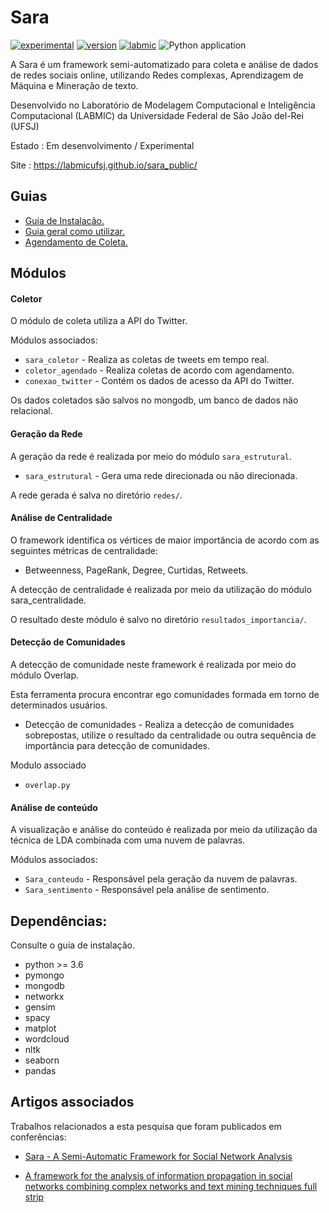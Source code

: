 # Sara
[![experimental](https://img.shields.io/badge/stability-experimental-red)](https://github.com/LabmicUFSJ/sara_public/) [![version](https://img.shields.io/badge/version-0.2-blue)](https://github.com/LabmicUFSJ/sara_public/blob/master/CHANGELOG.md) [![labmic](https://img.shields.io/badge/UFSJ-Labmic-lightgrey)](https://ufsj.edu.br/)
![Python application](https://github.com/LabmicUFSJ/sara_public/workflows/Python%20application/badge.svg)





A Sara é um framework semi-automatizado para coleta e análise de dados de redes sociais online, utilizando Redes complexas, Aprendizagem de Máquina e Mineração de texto.

Desenvolvido no Laboratório de Modelagem Computacional e Inteligência Computacional (LABMIC) da Universidade Federal de São João del-Rei (UFSJ)

Estado : Em desenvolvimento / Experimental

Site : https://labmicufsj.github.io/sara_public/



## Guias

- [Guia de Instalacão.](sara/Guias/Guia_instalacao.md)
- [Guia geral como utilizar.](sara/Guias/Guia_execucao.md)
- [Agendamento de Coleta.](sara/Guias/Guia_agendamento.md)

Módulos
-------

#### Coletor

O módulo de coleta utiliza a API do Twitter.

Módulos associados:
* `sara_coletor` - Realiza as coletas de tweets em tempo real.
* `coletor_agendado` - Realiza coletas de acordo com agendamento.
* `conexao_twitter` - Contém os dados de acesso da API do Twitter.

Os dados coletados são salvos no mongodb, um banco de dados não relacional.

#### Geração da Rede

A geração da rede é realizada por meio do módulo `sara_estrutural`.

* `sara_estrutural` - Gera uma rede direcionada ou não direcionada.

A rede gerada é salva no diretório `redes/`.

#### Análise de Centralidade

O framework identifica os vértices de maior importância de acordo com as seguintes métricas de centralidade:
- Betweenness, PageRank, Degree, Curtidas, Retweets.

A detecção de centralidade é realizada por meio da utilização do módulo sara_centralidade.

O resultado deste módulo é salvo no diretório `resultados_importancia/`.

#### Detecção de Comunidades

A detecção de comunidade neste framework é realizada por meio do módulo Overlap.

Esta ferramenta procura encontrar ego comunidades formada em torno de determinados usuários.

- Detecção de comunidades - Realiza a detecção de comunidades sobrepostas, utilize o resultado da centralidade ou outra sequência de importância para detecção de comunidades.

Modulo associado

- `overlap.py`

#### Análise de conteúdo

A visualização e análise do conteúdo é realizada por meio da utilização da técnica de LDA combinada com uma nuvem de palavras.

Módulos associados:

* `Sara_conteudo` - Responsável pela geração da nuvem de palavras.
* `Sara_sentimento` - Responsável pela análise de sentimento.


## Dependências:

Consulte o guia de instalação.
- python >= 3.6
- pymongo
- mongodb
- networkx
- gensim
- spacy
- matplot
- wordcloud
- nltk
- seaborn
- pandas

## Artigos associados

Trabalhos relacionados a esta pesquisa que foram publicados em conferências:

- [Sara - A Semi-Automatic Framework for Social Network Analysis](https://sol.sbc.org.br/index.php/webmedia_estendido/article/view/8137/8012)

- [A framework for the analysis of information propagation in social networks combining complex networks and text mining techniques full strip](https://dl.acm.org/doi/abs/10.1145/3323503.3360289)

